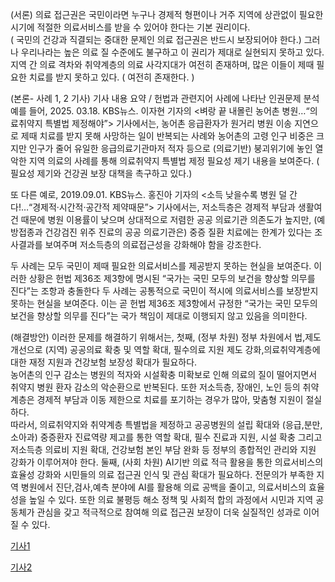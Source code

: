 (서론)
의료 접근권은 국민이라면 누구나 경제적 형편이나 거주 지역에 상관없이 필요한 시기에 적절한 의료서비스를 받을 수 있어야 한다는 기본 권리이다.   
( 국민의 건강과 직결되는 중대한 문제인 의료 접근권은 반드시 보장되어야 한다.)
그러나 우리나라는 높은 의료 질 수준에도 불구하고 이 권리가 제대로 실현되지 못하고 있다.    지역 간 의료 격차와 취약계층의 의료 사각지대가 여전히 존재하며, 많은 이들이 제때 필요한 치료를 받지 못하고 있다.   ( 여전히 존재한다. )

(본론- 사례 1, 2 기사)    기사 내용 요약  /  헌법과 관련지어 사례에 나타난 인권문제 분석
예를 들어, 2025. 03.18. KBS뉴스. 이자현 기자의 <벼랑 끝 내몰린 농어촌 병원…“의료취약지 특별법 제정해야”> 기사에서는, 농어촌 응급환자가 원거리 병원 이송 지연으로 제때 치료를 받지 못해 사망하는 일이 반복되는 사례와 농어촌의 고령 인구 비중은 크지만 인구가 줄어 유일한 응급의료기관마저 적자 등으로 (의료기반) 붕괴위기에 놓인 열악한 지역 의료의 사례를 통해 의료취약지 특별법 제정 필요성 제기 내용을 보여준다. ( 필요성 제기와 건강권 보장 대책을 촉구하고 있다.)

또 다른 예로, 2019.09.01. KBS뉴스. 홍진아 기자의 <소득 낮을수록 병원 덜 간다!…“경제적·시간적·공간적 제약때문”> 기사에서는, 저소득층은 경제적 부담과 생활여건 때문에 병원 이용률이 낮으며 상대적으로 저렴한 공공 의료기관 의존도가 높지만, (예방접종과 건강검진 위주 진료의 공공 의료기관은) 중증 질환 치료에는 한계가 있다는 조사결과를 보여주며 저소득층의 의료접근성을 강화해야 함을 강조한다.    

두 사례는 모두 국민이 제때 필요한 의료서비스를 제공받지 못하는 현실을 보여준다. 
이러한 상황은 헌법 제36조 제3항에 명시된 “국가는 국민 모두의 보건을 향상할 의무를 진다”는 조항과 충돌한다
두 사례는 공통적으로 국민이 적시에 의료서비스를 보장받지 못하는 현실을 보여준다. 이는 곧 헌법 제36조 제3항에서 규정한 “국가는 국민 모두의 보건을 향상할 의무를 진다”는 국가 책임이 제대로 이행되지 않고 있음을 의미한다.


(해결방안)  이러한 문제를 해결하기 위해서는, 
첫째, (정부 차원)   정부 차원에서 법,제도 개선으로 (지역) 공공의료 확충 및 역할 확대, 필수의료 지원 제도 강화,의료취약계층에 대한 재정 지원과 건강보험 보장성 확대가 필요하다.  
농어촌의 인구 감소는 병원의 적자와 시설확충 미확보로 인해 의료의 질이 떨어지면서 취약지 병원 환자 감소의 악순환으로 반복된다.     또한 저소득층, 장애인, 노인 등의 취약계층은 경제적 부담과 이동 제한으로 치료를 포기하는 경우가 많아, 맞춤형 지원이 절실하다.   
따라서, 의료취약지와 취약계층 특별법을 제정하고 공공병원의 설립 확대와 (응급,분만,소아과) 중증환자 진료역량 제고를 통한 역할 확대, 필수 진료과 지원, 시설 확충 그리고 저소득층 의료비 지원 확대, 건강보험 본인 부담 완화 등 정부의 종합적인 관리와 지원 강화가 이루어져야 한다. 
둘째, (사회 차원)   AI기반 의료 적극 활용을 통한 의료서비스의 효율성 강화와 시민들의 의료 접근권 인식 및 관심 확대가 필요하다. 
전문의가 부족한 지역 병원에서 진단,검사,예측 분야에 AI를 활용해 의료 공백을 줄이고, 의료서비스의 효율성을 높일 수 있다. 또한 의료 불평등 해소 정책 및 사회적 합의 과정에서 시민과 지역 공동체가 관심을 갖고 적극적으로 참여해 의료 접근권 보장이 더욱 실질적인 성과로 이어질 수 있다.

[기사1](https://news.kbs.co.kr/news/pc/view/view.do?ncd=8203092)

[기사2](https://news.kbs.co.kr/news/pc/view/view.do?ncd=4274258)
